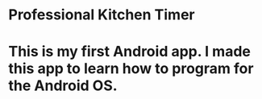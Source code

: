# Professional Kitchen Timer
# This is my first Android app. I made this app to learn how to program for the Android OS.
